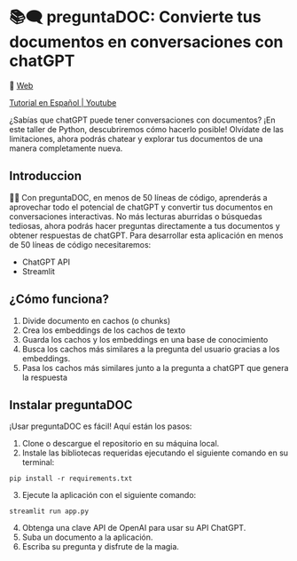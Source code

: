 
# 📚🗨️  preguntaDOC: Convierte tus documentos en conversaciones con chatGPT

:link: [Web]()

[Tutorial en Español | Youtube](https://youtu.be/iDrpdkIHMq8)

¿Sabías que chatGPT puede tener conversaciones con documentos? ¡En este taller de Python, descubriremos cómo hacerlo posible! Olvídate de las limitaciones, ahora podrás chatear y explorar tus documentos de una manera completamente nueva.


## Introduccion
📄🧠 Con preguntaDOC, en menos de 50 líneas de código, aprenderás a aprovechar todo el potencial de chatGPT y convertir tus documentos en conversaciones interactivas. No más lecturas aburridas o búsquedas tediosas, ahora podrás hacer preguntas directamente a tus documentos y obtener respuestas de chatGPT.
Para desarrollar esta aplicación en menos de 50 líneas de código necesitaremos:
* ChatGPT API
* Streamlit


## ¿Cómo funciona?
1. Divide documento en cachos (o chunks)
2. Crea los embeddings de los cachos de texto
3. Guarda los cachos y los embeddings en una base de conocimiento
4. Busca los cachos más similares a la pregunta del usuario gracias a los embeddings.
5. Pasa los cachos más similares junto a la pregunta a chatGPT que genera la respuesta


## Instalar preguntaDOC
¡Usar preguntaDOC es fácil! Aquí están los pasos:
1. Clone o descargue el repositorio en su máquina local.
2. Instale las bibliotecas requeridas ejecutando el siguiente comando en su terminal:
```console
pip install -r requirements.txt
```
3. Ejecute la aplicación con el siguiente comando:
```console
streamlit run app.py
```
4. Obtenga una clave API de OpenAI para usar su API ChatGPT.
5. Suba un documento a la aplicación.
6. Escriba su pregunta y disfrute de la magia.
